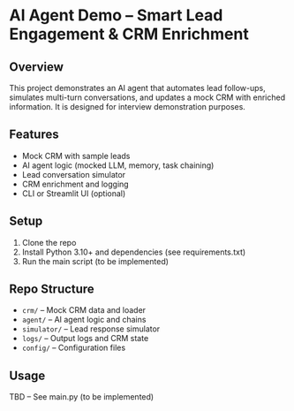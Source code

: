 # AI Agent Demo – Smart Lead Engagement & CRM Enrichment

## Overview
This project demonstrates an AI agent that automates lead follow-ups, simulates multi-turn conversations, and updates a mock CRM with enriched information. It is designed for interview demonstration purposes.

## Features
- Mock CRM with sample leads
- AI agent logic (mocked LLM, memory, task chaining)
- Lead conversation simulator
- CRM enrichment and logging
- CLI or Streamlit UI (optional)

## Setup
1. Clone the repo
2. Install Python 3.10+ and dependencies (see requirements.txt)
3. Run the main script (to be implemented)

## Repo Structure
- `crm/` – Mock CRM data and loader
- `agent/` – AI agent logic and chains
- `simulator/` – Lead response simulator
- `logs/` – Output logs and CRM state
- `config/` – Configuration files

## Usage
TBD – See main.py (to be implemented)
